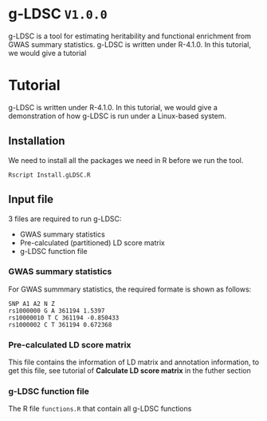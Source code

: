 # g-LDSC ```V1.0.0```
g-LDSC is a tool for estimating heritability and functional enrichment from GWAS summary statistics. g-LDSC is written under R-4.1.0. In this tutorial, we would give a tutorial
# Tutorial
g-LDSC is written under R-4.1.0. In this tutorial, we would give a demonstration of how g-LDSC is run under a Linux-based system.

## Installation
We need to install all the packages we need in R before we run the tool.
```
Rscript Install.gLDSC.R
```

## Input file
3 files are required to run g-LDSC:
- GWAS summary statistics
- Pre-calculated (partitioned) LD score matrix
- g-LDSC function file
### GWAS summary statistics
For GWAS summmary statistics, the required formate is shown as follows:
```
SNP A1 A2 N Z
rs1000000 G A 361194 1.5397
rs10000010 T C 361194 -0.850433
rs1000002 C T 361194 0.672368
```
### Pre-calculated LD score matrix
This file contains the information of LD matrix and annotation information, to get this file, see tutorial of **Calculate LD score matrix** in the futher section

### g-LDSC function file
The R file ```functions.R``` that contain all g-LDSC functions
